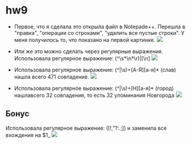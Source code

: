 # hw9
+ Первое, что я сделала это открыла файл в Notepade++. Перешла в "правка", "операции со строками", "удалить все пустые строки". У меня получилось то, что показано на первой картинке.
![](https://pp.userapi.com/c846523/v846523987/69947/zZStTb_FfmE.jpg)
 + Или же это можно сделать через регулярные выражения. Использовала регулярное выражение: (^\s*\n*\r)|[\n]
 ![](https://pp.userapi.com/c834101/v834101954/163fe2/qII2ZSETZRE.jpg)
 
+ Использовала регулярное выражение: (^|\s)+[А-Я][а-я]* (слав) нашла всего 471 совпадение.
![](https://sun1-2.userapi.com/c840630/v840630954/28c0c/06edIRE-BWM.jpg)
- Использовала регулярное выражение: (^|\s)+[Н][а-я]* (город) нашлавсего 32 совпадения, то есть 32 упоминания Новгорода
![](https://sun1-13.userapi.com/c840630/v840630954/28c03/4sBT-yzPG-Q.jpg)

## Бонус
Использовала регулярное выражение: ([!,"?:.;]) и заменила все вхождения на $1_
![](https://pp.userapi.com/c845122/v845122954/699eb/KRengIENPc4.jpg)
